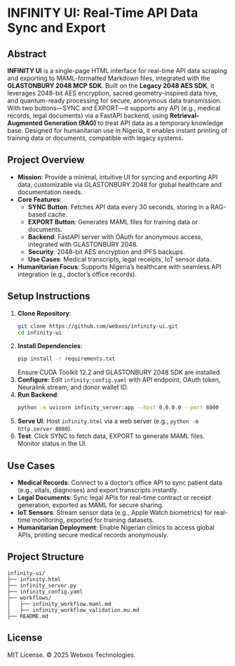 # INFINITY UI: Real-Time API Data Sync and Export

## Abstract
**INFINITY UI** is a single-page HTML interface for real-time API data scraping and exporting to MAML-formatted Markdown files, integrated with the **GLASTONBURY 2048 MCP SDK**. Built on the **Legacy 2048 AES SDK**, it leverages 2048-bit AES encryption, sacred geometry-inspired data hive, and quantum-ready processing for secure, anonymous data transmission. With two buttons—SYNC and EXPORT—it supports any API (e.g., medical records, legal documents) via a FastAPI backend, using **Retrieval-Augmented Generation (RAG)** to treat API data as a temporary knowledge base. Designed for humanitarian use in Nigeria, it enables instant printing of training data or documents, compatible with legacy systems.

## Project Overview
- **Mission**: Provide a minimal, intuitive UI for syncing and exporting API data, customizable via GLASTONBURY 2048 for global healthcare and documentation needs.
- **Core Features**:
  - **SYNC Button**: Fetches API data every 30 seconds, storing in a RAG-based cache.
  - **EXPORT Button**: Generates MAML files for training data or documents.
  - **Backend**: FastAPI server with OAuth for anonymous access, integrated with GLASTONBURY 2048.
  - **Security**: 2048-bit AES encryption and IPFS backups.
  - **Use Cases**: Medical transcripts, legal receipts, IoT sensor data.
- **Humanitarian Focus**: Supports Nigeria’s healthcare with seamless API integration (e.g., doctor’s office records).

## Setup Instructions
1. **Clone Repository**:
   ```bash
   git clone https://github.com/webxos/infinity-ui.git
   cd infinity-ui
   ```
2. **Install Dependencies**:
   ```bash
   pip install -r requirements.txt
   ```
   Ensure CUDA Toolkit 12.2 and GLASTONBURY 2048 SDK are installed.
3. **Configure**:
   Edit `infinity_config.yaml` with API endpoint, OAuth token, Neuralink stream, and donor wallet ID.
4. **Run Backend**:
   ```bash
   python -m uvicorn infinity_server:app --host 0.0.0.0 --port 8000
   ```
5. **Serve UI**:
   Host `infinity.html` via a web server (e.g., `python -m http.server 8080`).
6. **Test**:
   Click SYNC to fetch data, EXPORT to generate MAML files. Monitor status in the UI.

## Use Cases
- **Medical Records**: Connect to a doctor’s office API to sync patient data (e.g., vitals, diagnoses) and export transcripts instantly.
- **Legal Documents**: Sync legal APIs for real-time contract or receipt generation, exported as MAML for secure sharing.
- **IoT Sensors**: Stream sensor data (e.g., Apple Watch biometrics) for real-time monitoring, exported for training datasets.
- **Humanitarian Deployment**: Enable Nigerian clinics to access global APIs, printing secure medical records anonymously.

## Project Structure
```
infinity-ui/
├── infinity.html
├── infinity_server.py
├── infinity_config.yaml
├── workflows/
│   ├── infinity_workflow.maml.md
│   ├── infinity_workflow_validation.mu.md
├── README.md
```

## License
MIT License. © 2025 Webxos Technologies.